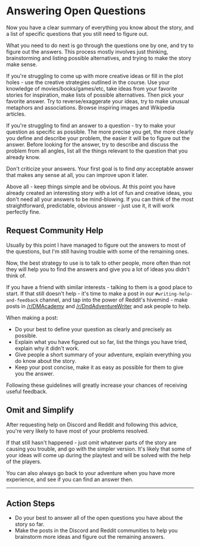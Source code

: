 # Answering Open Questions
Now you have a clear summary of everything you know about the story, and a list of specific questions that you still need to figure out.

What you need to do next is go through the questions one by one, and try to figure out the answers. This process mostly involves just thinking, brainstorming and listing possible alternatives, and trying to make the story make sense.

If you're struggling to come up with more creative ideas or fill in the plot holes - use the creative strategies outlined in the course. Use your knowledge of movies/books/games/etc, take ideas from your favorite stories for inspiration, make lists of possible alternatives. Then pick your favorite answer. Try to reverse/exaggerate your ideas, try to make unusual metaphors and associations. Browse inspiring images and Wikipedia articles.

If you're struggling to find an answer to a question - try to make your question as specific as possible. The more precise you get, the more clearly you define and describe your problem, the easier it will be to figure out the answer. Before looking for the answer, try to describe and discuss the problem from all angles, list all the things relevant to the question that you already know.

Don't criticize your answers. Your first goal is to find *any* acceptable answer that makes any sense at all, you can improve upon it later.

Above all - keep things simple and be obvious. At this point you have already created an interesting story with a lot of fun and creative ideas, you don't need all your answers to be mind-blowing. If you can think of the most straightforward, predictable, obvious answer - just use it, it will work perfectly fine.

## Request Community Help
Usually by this point I have managed to figure out the answers to most of the questions, but I'm still having trouble with some of the remaining ones.

Now, the best strategy to use is to talk to other people, more often than not they will help you to find the answers and give you a lot of ideas you didn't think of.

If you have a friend with similar interests - talking to them is a good place to start. If that still doesn't help - it's time to make a post in our `#writing-help-and-feedback` channel, and tap into the power of Reddit's hivemind - make posts in [/r/DMAcademy](https://www.reddit.com/r/dmacademy) and [/r/DndAdventureWriter](https://www.reddit.com/r/DndAdventureWriter) and ask people to help.

When making a post:
- Do your best to define your question as clearly and precisely as possible.
- Explain what you have figured out so far, list the things you have tried, explain why it didn't work.
- Give people a short summary of your adventure, explain everything you do know about the story.
- Keep your post concise, make it as easy as possible for them to give you the answer.

<!--
- Try to predict the obvious unhelpful answers and preempt them.
-->

Following these guidelines will greatly increase your chances of receiving useful feedback.

## Omit and Simplify
After requesting help on Discord and Reddit and following this advice, you're very likely to have most of your problems resolved.

If that still hasn't happened - just omit whatever parts of the story are causing you trouble, and go with the simpler version. It's likely that some of your ideas will come up during the playtest and will be solved with the help of the players. 

You can also always go back to your adventure when you have more experience, and see if you can find an answer then.


<!-- is that true? -->

---
## Action Steps
- Do your best to answer all of the open questions you have about the story so far.
- Make the posts in the Discord and Reddit communities to help you brainstorm more ideas and figure out the remaining answers.